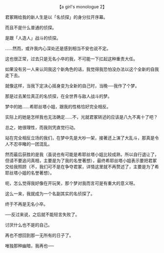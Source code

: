 <p align="center">【a girl's monologue 2】</p>

君冢赐给我的新人生是以「名侦探」的身分拉开序幕。

而且不是什么普通的侦探。

是跟「人造人」战斗的侦探。

……然而，或许我内心深处还是感到相当不安也说不定。

这也很正常，过去只是无名小卒的我，不可能一下扛起这种重责大任。

如果没有另一人来认同我这个新角色的话，我觉得我恐怕没办法以这个全新的自我走下去。

就像这样，当我下定决心摇身变为全新的自己时，当晚──我作了个梦。

那是过去某位真正的名侦探，在全世界与敌人战斗的梦。

梦中的她……希耶丝塔小姐，跟我的性格恰好完全相反。

实际上的她是怎样我也无法确定……不，光就君冢转述的应该是八九不离十了吧？

总之，她很理性，而我则凭直觉行动。

站在完全相反立场的我们，在梦中先是大吵一架，接著还上演了大乱斗，那真是令人不忍卒睹的一团混乱。

然而最后获胜的是我（虽说也有可能是希耶丝塔小姐比较成熟，所以自行退让了，但请不要追问真相，主要是为了我的名誉著想），最终希耶丝塔小姐表示要把君冢交给我照顾（不，我们可不是在争夺君冢，详情这里就不再赘述了，主要是为了希耶丝塔小姐的名誉著想）。

呃，怎么觉得我好像在开玩笑，那个梦对我而言可是有重大的意义呀。

这么一来，我就成为一个名副其实的名侦探了。

终于不再是无名小卒。

──反过来说，之后就不能轻言失败了。

讨厌什么也不是的自己。

再也不想回到那一无所有的日子了。

唯独那种幽暗，我再也──

